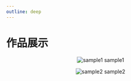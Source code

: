 ```yaml
---
outline: deep
---
```


# 作品展示

<div align="center">

![sample1](/screenshots/sample1.gif)
sample1

![sample2](/screenshots/sample2.gif)
sample2

</div>